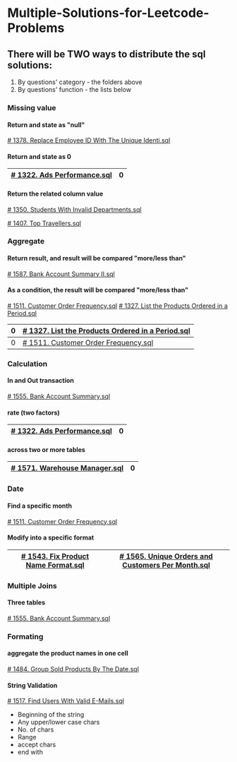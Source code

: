 # Multiple-Solutions-for-Leetcode-Problems

## There will be TWO ways to distribute the sql solutions:
1. By questions' category - the folders above 
2. By questions' function - the lists below

### Missing value 
#### Return and state as "null"
[# 1378. Replace Employee ID With The Unique Identi.sql]()

#### Return and state as 0
 [# 1322. Ads Performance.sql]() | 0 
 --- | ---


#### Return the related column value 
[# 1350. Students With Invalid Departments.sql]()



[# 1407. Top Travellers.sql](https://github.com/Qian-Yu-2020/Multiple-Solutions-for-Leetcode-Problems/blob/master/Customers%20or%20Users/%23%201407.%20Top%20Travellers.sql)



### Aggregate 
#### Return result, and result will be compared "more/less than"
[# 1587. Bank Account Summary II.sql]()


#### As a condition, the result will be compared "more/less than"
 [# 1511. Customer Order Frequency.sql]() [# 1327. List the Products Ordered in a Period.sql]() 
 

 0 | [# 1327. List the Products Ordered in a Period.sql]() 
 --- | ---
0|  [# 1511. Customer Order Frequency.sql]()



### Calculation
#### In and Out transaction
[# 1555. Bank Account Summary.sql]()

#### rate (two factors)
[# 1322. Ads Performance.sql]() | 0 
 --- | ---

#### across two or more tables 
[# 1571. Warehouse Manager.sql]() | 0 
 --- | ---


### Date 
#### Find a specific month
[# 1511. Customer Order Frequency.sql]()

#### Modify into a specific format
[# 1543. Fix Product Name Format.sql]() | [# 1565. Unique Orders and Customers Per Month.sql]()
 --- | ---


### Multiple Joins
#### Three tables 
[# 1555. Bank Account Summary.sql]()

### Formating
#### aggregate the product names in one cell
[# 1484. Group Sold Products By The Date.sql]()

#### String Validation 
[# 1517. Find Users With Valid E-Mails.sql]()
- Beginning of the string
- Any upper/lower case chars
- No. of chars
- Range
- accept chars
- end with 

